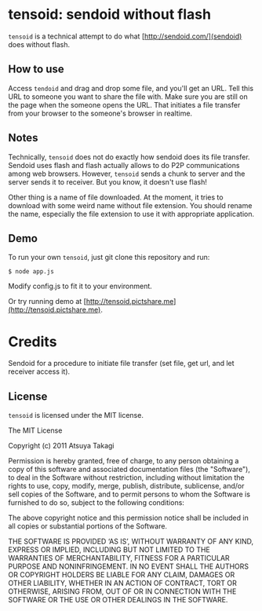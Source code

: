 # tensoid: sendoid without flash

`tensoid` is a technical attempt to do what [http://sendoid.com/](sendoid) does without flash.


## How to use

Access `tendoid` and drag and drop some file, and you'll get an URL. Tell this
URL to someone you want to share the file with. Make sure you are still on the
page when the someone opens the URL. That initiates a file transfer from your
browser to the someone's browser in realtime.


## Notes

Technically, `tensoid` does not do exactly how sendoid does its file transfer.
Sendoid uses flash and flash actually allows to do P2P communications among web
browsers. However, `tensoid` sends a chunk to server and the server sends it to
receiver. But you know, it doesn't use flash!

Other thing is a name of file downloaded. At the moment, it tries to download
with some weird name without file extension. You should rename the name,
especially the file extension to use it with appropriate application.


## Demo

To run your own `tensoid`, just git clone this repository and run:

    $ node app.js

Modify config.js to fit it to your environment.

Or try running demo at [http://tensoid.pictshare.me](http://tensoid.pictshare.me).


# Credits

Sendoid for a procedure to initiate file transfer (set file, get url, and let
receiver access it).


## License

`tensoid` is licensed under the MIT license.

The MIT License

Copyright (c) 2011 Atsuya Takagi

Permission is hereby granted, free of charge, to any person obtaining a copy
of this software and associated documentation files (the "Software"), to deal
in the Software without restriction, including without limitation the rights
to use, copy, modify, merge, publish, distribute, sublicense, and/or sell
copies of the Software, and to permit persons to whom the Software is
furnished to do so, subject to the following conditions:

The above copyright notice and this permission notice shall be included in
all copies or substantial portions of the Software.

THE SOFTWARE IS PROVIDED ‘AS IS’, WITHOUT WARRANTY OF ANY KIND, EXPRESS OR
IMPLIED, INCLUDING BUT NOT LIMITED TO THE WARRANTIES OF MERCHANTABILITY,
FITNESS FOR A PARTICULAR PURPOSE AND NONINFRINGEMENT. IN NO EVENT SHALL THE
AUTHORS OR COPYRIGHT HOLDERS BE LIABLE FOR ANY CLAIM, DAMAGES OR OTHER
LIABILITY, WHETHER IN AN ACTION OF CONTRACT, TORT OR OTHERWISE, ARISING FROM,
OUT OF OR IN CONNECTION WITH THE SOFTWARE OR THE USE OR OTHER DEALINGS IN
THE SOFTWARE.

